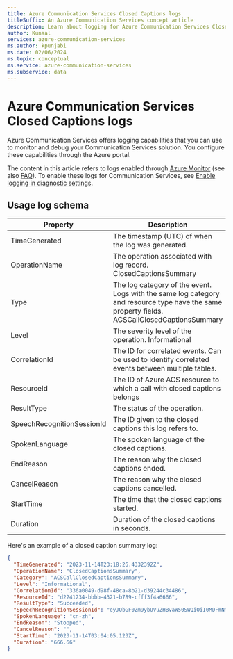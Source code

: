 ```yaml
---
title: Azure Communication Services Closed Captions logs
titleSuffix: An Azure Communication Services concept article
description: Learn about logging for Azure Communication Services Closed captions.
author: Kunaal
services: azure-communication-services
ms.author: kpunjabi
ms.date: 02/06/2024
ms.topic: conceptual
ms.service: azure-communication-services
ms.subservice: data
---
```


# Azure Communication Services Closed Captions logs

Azure Communication Services offers logging capabilities that you can use to monitor and debug your Communication Services solution. You configure these capabilities through the Azure portal.

The content in this article refers to logs enabled through [Azure Monitor](../../../../azure-monitor/overview.md) (see also [FAQ](../../../../azure-monitor/overview.md#frequently-asked-questions)). To enable these logs for Communication Services, see [Enable logging in diagnostic settings](../enable-logging.md).

## Usage log schema

| Property | Description |
| --- | --- |
| TimeGenerated | The timestamp (UTC) of when the log was generated. |
| OperationName | The operation associated with log record. ClosedCaptionsSummary |
| Type | The log category of the event. Logs with the same log category and resource type have the same property fields. ACSCallClosedCaptionsSummary |
| Level | The severity level of the operation. Informational |
| CorrelationId | The ID for correlated events. Can be used to identify correlated events between multiple tables. |
| ResourceId | The ID of Azure ACS resource to which a call with closed captions belongs |
| ResultType | The status of the operation. |
| SpeechRecognitionSessionId | The ID given to the closed captions this log refers to. |
| SpokenLanguage | The spoken language of the closed captions. |
| EndReason | The reason why the closed captions ended. |
| CancelReason | The reason why the closed captions cancelled. |
| StartTime | The time that the closed captions started. |
| Duration | Duration of the closed captions in seconds. |

Here's an example of a closed caption summary log:

```json
{
  "TimeGenerated": "2023-11-14T23:18:26.4332392Z",
  "OperationName": "ClosedCaptionsSummary",
  "Category": "ACSCallClosedCaptionsSummary",
  "Level": "Informational",
  "CorrelationId": "336a0049-d98f-48ca-8b21-d39244c34486",
  "ResourceId": "d2241234-bbbb-4321-b789-cfff3f4a6666",
  "ResultType": "Succeeded",
  "SpeechRecognitionSessionId": "eyJQbGF0Zm9ybUVuZHBvaW50SWQiOiI0MDFmNmUwMC01MWQyLTQ0YjAtODAyZi03N2RlNTA2YTI3NGYiLCJffffffXJjZVNwZWNpZmljSWQiOiIzOTc0NmE1Ny1lNzBkLTRhMTctYTI2Yi1hM2MzZTEwNTk0Mwwwww",
  "SpokenLanguage": "cn-zh",
  "EndReason": "Stopped",
  "CancelReason": "",
  "StartTime": "2023-11-14T03:04:05.123Z",
  "Duration": "666.66"
}
```
